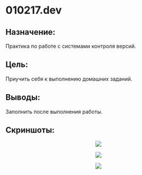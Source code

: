 # 010217.dev
## Назначение:
Практика по работе с системами контроля версий.

## Цель:
Приучить себя к выполнению домашних заданий.

## Выводы:
Заполнить после выполнения работы.

## Скриншоты:

<p align="center"><img src="http://i.piccy.info/i9/4efd02053ed2c2ea041f9562db240793/1485955865/87291/1114434/1screen.png"></p>
<p align="center"><img src="http://i.piccy.info/i9/35636f1b841189abf6348e569b225a62/1485956040/78346/1114434/2screen.png"></p>
<p align="center"><img src="http://i.piccy.info/i9/a50fe0fb630e690527c1e857f0809c37/1485956182/111647/1114434/3screen.png"></p>

